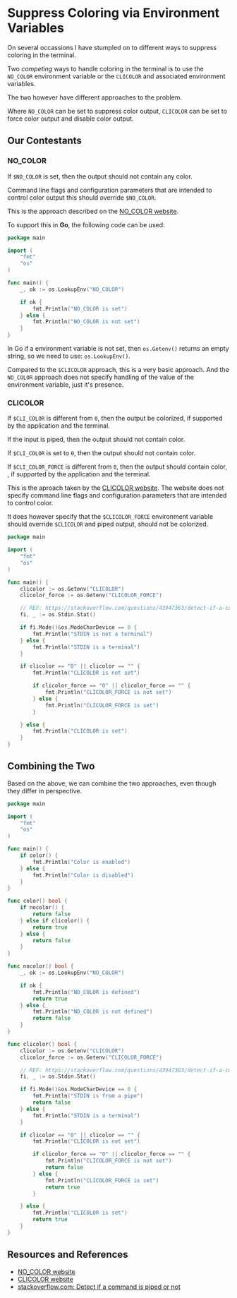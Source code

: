 # Suppress Coloring via Environment Variables

On several occassions I have stumpled on to different ways to suppress coloring in the terminal.

Two _competing_ ways to handle coloring in the terminal is to use the `NO_COLOR` environment variable or the `CLICOLOR` and associated environment variables.

The two however have different approaches to the problem.

Where `NO_COLOR` can be set to suppress color output, `CLICOLOR` can be set to force color output and disable color output.

## Our Contestants

### NO_COLOR

If `$NO_COLOR` is set, then the output should not contain any color.

Command line flags and configuration parameters that are intended to control color output this should override `$NO_COLOR`.

This is the approach described on the [NO_COLOR website][NO_COLOR].

To support this in **Go**, the following code can be used:

```go
package main

import (
    "fmt"
    "os"
)

func main() {
    _, ok := os.LookupEnv("NO_COLOR")

    if ok {
        fmt.Println("NO_COLOR is set")
    } else {
        fmt.Println("NO_COLOR is not set")
    }
}
```

In Go if a environment variable is not set, then `os.Getenv()` returns an empty string, so we need to use: `os.LookupEnv()`.

Compared to the `$CLICOLOR` approach, this is a very basic approach. And the `NO_COLOR` approach does not specify handling of the value of the environment variable, just it's presence.

### CLICOLOR

If `$CLI_COLOR` is different from `0`, then the output be colorized, if supported by the application and the terminal.

If the input is piped, then the output should not contain color.

If `$CLI_COLOR` is set to `0`, then the output should not contain color.

If `$CLI_COLOR_FORCE` is different from `0`, then the output should contain color, , if supported by the application and the terminal.

This is the aproach taken by the [CLICOLOR website][CLI_COLOR]. The website does not specify command line flags and configuration parameters that are intended to control color.

It does however specify that the `$CLICOLOR_FORCE` environment variable should override `$CLICOLOR` and piped output, should not be colorized.

```go
package main

import (
    "fmt"
    "os"
)

func main() {
    clicolor := os.Getenv("CLICOLOR")
    clicolor_force := os.Getenv("CLICOLOR_FORCE")

    // REF: https://stackoverflow.com/questions/43947363/detect-if-a-command-is-piped-or-not
    fi, _ := os.Stdin.Stat()

    if fi.Mode()&os.ModeCharDevice == 0 {
        fmt.Println("STDIN is not a terminal")
    } else {
        fmt.Println("STDIN is a terminal")
    }

    if clicolor == "0" || clicolor == "" {
        fmt.Println("CLICOLOR is not set")

        if clicolor_force == "0" || clicolor_force == "" {
            fmt.Println("CLICOLOR_FORCE is not set")
        } else {
            fmt.Println("CLICOLOR_FORCE is set")
        }

    } else {
        fmt.Println("CLICOLOR is set")
    }
}
```

## Combining the Two

Based on the above, we can combine the two approaches, even though they differ in perspective.

```go
package main

import (
    "fmt"
    "os"
)

func main() {
    if color() {
        fmt.Println("Color is enabled")
    } else {
        fmt.Println("Color is disabled")
    }
}

func color() bool {
    if nocolor() {
        return false
    } else if clicolor() {
        return true
    } else {
        return false
    }
}

func nocolor() bool {
    _, ok := os.LookupEnv("NO_COLOR")

    if ok {
        fmt.Println("NO_COLOR is defined")
        return true
    } else {
        fmt.Println("NO_COLOR is not defined")
        return false
    }
}

func clicolor() bool {
    clicolor := os.Getenv("CLICOLOR")
    clicolor_force := os.Getenv("CLICOLOR_FORCE")

    // REF: https://stackoverflow.com/questions/43947363/detect-if-a-command-is-piped-or-not
    fi, _ := os.Stdin.Stat()

    if fi.Mode()&os.ModeCharDevice == 0 {
        fmt.Println("STDIN is from a pipe")
        return false
    } else {
        fmt.Println("STDIN is a terminal")
    }

    if clicolor == "0" || clicolor == "" {
        fmt.Println("CLICOLOR is not set")

        if clicolor_force == "0" || clicolor_force == "" {
            fmt.Println("CLICOLOR_FORCE is not set")
            return false
        } else {
            fmt.Println("CLICOLOR_FORCE is set")
            return true
        }

    } else {
        fmt.Println("CLICOLOR is set")
        return true
    }
}
```

## Resources and References

- [NO_COLOR website][NO_COLOR]
- [CLICOLOR website][CLI_COLOR]
- [stackoverflow.com: Detect if a command is piped or not][stackoverflow.com]

[stackoverflow.com]: https://stackoverflow.com/questions/43947363/detect-if-a-command-is-piped-or-not
[NO_COLOR]: https://no-color.org/
[CLI_COLOR]: https://bixense.com/clicolors/
